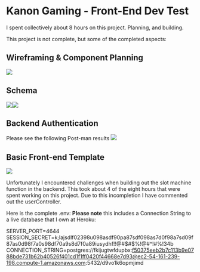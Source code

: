 # Kanon Gaming - Front-End Dev Test

I spent collectively about 8 hours on this project. Planning, and building.

This project is not complete, but some of the completed aspects:
## Wireframing & Component Planning
<img src="/Users/michael/gambler/src/media/wireframe.png">

## Schema
<img src="../src/media/wireframe.png"><img src="../src/media/wireframe.png">

## Backend Authentication
 Please see the following Post-man results
<img src="../src/media/wireframe.png">

## Basic Front-end Template
<img src="../src/media/wireframe.png">

Unfortunately I encountered challenges when building out the slot machine function in the backend. This took about 4 of the eight hours that were spent working on this project. Due to this incompletion I have commented out the userController.

Here is the complete .env: **Please note** this includes a Connection String to a live database that I own at Heroku:

SERVER_PORT=4644
SESSION_SECRET=k;lajsdlf02398u098asdf90pa87sdf098as7d0f98a7sd09f87as0d98f7a0s98df70a9s8d7f0a89iusydhf!!@#$#$%!@#$%#&612346!@#$^!#%!34b
CONNECTION_STRING=postgres://fkijugtwfdupbx:f50375eeb2b7c113b9e0788bde731b62b40526f401cd1f1ff0420f44668e7d93@ec2-54-161-239-198.compute-1.amazonaws.com:5432/d9vo1k6opmjimd